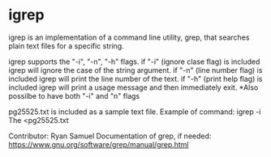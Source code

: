 # igrep

igrep is an implementation of a command line utility, grep, that searches plain text files for a specific string.

igrep supports the "-i", "-n", "-h" flags.
if "-i" (ignore clase flag) is included igrep will ignore the case of the string argument.
if "-n" (line number flag) is included igrep will print the line number of the text.
if "-h" (print help flag) is included igrep will print a usage message and then immediately exit.
*Also possilbe to have both "-i" and "n" flags

pg25525.txt is included as a sample text file.
Example of command: igrep -i The <pg25525.txt


Contributor: Ryan Samuel
Documentation of grep, if needed: https://www.gnu.org/software/grep/manual/grep.html
